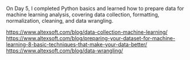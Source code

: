 On Day 5, I completed Python basics and learned how to prepare data for machine learning analysis, covering data collection, 
formatting, normalization, cleaning, and data wrangling.

https://www.altexsoft.com/blog/data-collection-machine-learning/
https://www.altexsoft.com/blog/preparing-your-dataset-for-machine-learning-8-basic-techniques-that-make-your-data-better/
https://www.altexsoft.com/blog/data-wrangling/
